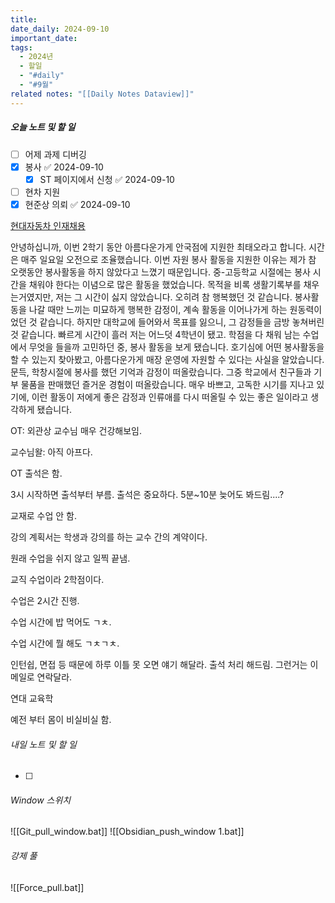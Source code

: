 ```yaml
---
title: 
date_daily: 2024-09-10
important_date: 
tags:
  - 2024년
  - 할일
  - "#daily"
  - "#9월"
related notes: "[[Daily Notes Dataview]]"
---
```

##### 오늘 노트 및 할 일 
- [ ] 어제 과제 디버깅
- [x] 봉사 ✅ 2024-09-10
	- [x] ST 페이지에서 신청 ✅ 2024-09-10
- [ ] 현차 지원
- [x] 현준상 의뢰 ✅ 2024-09-10

[현대자동차 인재채용](https://talent.hyundai.com/apply/applyView.hc?recuYy=2024&recuType=N1&recuCls=281)

  안녕하십니까, 이번 2학기 동안 아름다운가게 안국점에 지원한 최태오라고 합니다. 시간은 매주 일요일 오전으로 조율했습니다. 
   이번 자원 봉사 활동을 지원한 이유는 제가 참 오랫동안 봉사활동을 하지 않았다고 느꼈기 때문입니다.
     중-고등학교 시절에는 봉사 시간을 채워야 한다는 이념으로 많은 활동을 했었습니다. 목적을 비록 생활기록부를 채우는거였지만, 저는 그 시간이 싫지 않았습니다. 오히려 참 행복했던 것 같습니다. 봉사활동을 나갈 때만 느끼는 미묘하게 행복한 감정이, 계속 활동을 이어나가게 하는 원동력이었던 것 같습니다.
      하지만 대학교에 들어와서 목표를 잃으니, 그 감정들을 금방 놓쳐버린 것 같습니다. 빠르게 시간이 흘러 저는 어느덧 4학년이 됐고. 학점을 다 채워 남는 수업에서 무엇을 들을까 고민하던 중, 봉사 활동을 보게 됐습니다. 호기심에 어떤 봉사활동을 할 수 있는지 찾아봤고, 아름다운가게 매장 운영에 자원할 수 있다는 사실을 알았습니다. 문득, 학창시절에 봉사를 했던 기억과 감정이 떠올랐습니다. 그중 학교에서 친구들과 기부 물품을 판매했던 즐거운 경험이 떠올랐습니다. 매우 바쁘고, 고독한 시기를 지나고 있기에, 이런 활동이 저에게 좋은 감정과 인류애를 다시 떠올릴 수 있는 좋은 일이라고 생각하게 됐습니다.

OT:
외관상 교수님 매우 건강해보임.

교수님왈: 아직 아프다.
 
 OT 출석은 함. 
 
 3시 시작하면 출석부터 부름. 출석은 중요하다.
 5분~10분 늦어도 봐드림....?

교재로 수업 안 함.

강의 계획서는 학생과 강의를 하는 교수 간의 계약이다.

원래 수업을 쉬지 않고 일찍 끝냄.

교직 수업이라 2학점이다.

수업은 2시간 진행.

수업 시간에 밥 먹어도 ㄱㅊ.

수업 시간에 뭘 해도 ㄱㅊㄱㅊ.

인턴쉽, 면접 등 때문에 하루 이틀 못 오면 얘기 해달라. 출석 처리 해드림. 그런거는 이메일로 연락달라.

연대 교육학

예전 부터 몸이 비실비실 함.


###### 내일 노트 및 할 일
- [ ] 


######  Window 스위치
![[Git_pull_window.bat]]
![[Obsidian_push_window 1.bat]]



###### 강제 풀
![[Force_pull.bat]]